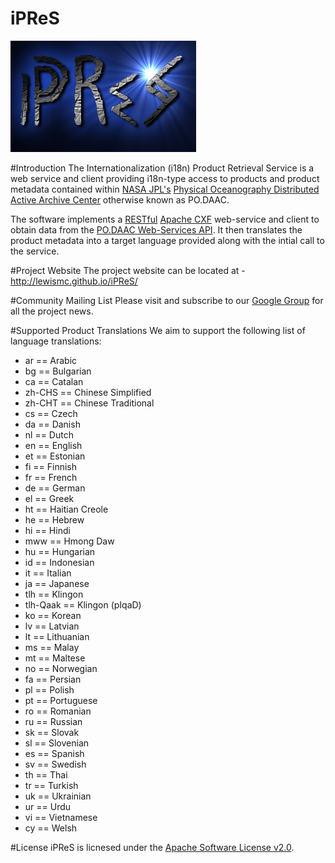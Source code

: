 iPReS
=====

<img src="./logo/iPReS_logo.png" />

#Introduction
The Internationalization (i18n) Product Retrieval Service is a web service and client providing 
i18n-type access to products and product metadata contained within [NASA JPL's](http://www.jpl.nasa.gov/) 
[Physical Oceanography Distributed Active Archive Center](http://podaac.jpl.nasa.gov/) otherwise known as 
PO.DAAC.

The software implements a [RESTful](http://en.wikipedia.org/wiki/Representational_state_transfer) 
[Apache CXF](http://cxf.apache.org) web-service and client to obtain data from the [PO.DAAC 
Web-Services API](http://podaac.jpl.nasa.gov/ws/index.html). It then translates the product metadata into 
a target language provided along with the intial call to the service. 

#Project Website
The project website can be located at - http://lewismc.github.io/iPReS/

#Community Mailing List
Please visit and subscribe to our [Google Group](https://groups.google.com/forum/#!forum/ipres-capstone) for all the project news.

#Supported Product Translations
We aim to support the following list of language translations:

 * ar == Arabic
 * bg == Bulgarian
 * ca == Catalan
 * zh-CHS == Chinese Simplified
 * zh-CHT == Chinese Traditional
 * cs == Czech
 * da == Danish
 * nl == Dutch
 * en == English
 * et == Estonian
 * fi == Finnish
 * fr == French
 * de == German
 * el == Greek
 * ht == Haitian Creole
 * he == Hebrew
 * hi == Hindi
 * mww == Hmong Daw
 * hu == Hungarian
 * id == Indonesian
 * it == Italian
 * ja == Japanese
 * tlh == Klingon
 * tlh-Qaak == Klingon (pIqaD)
 * ko == Korean
 * lv == Latvian
 * lt == Lithuanian
 * ms == Malay
 * mt == Maltese
 * no == Norwegian
 * fa == Persian
 * pl == Polish
 * pt == Portuguese
 * ro == Romanian
 * ru == Russian
 * sk == Slovak
 * sl == Slovenian
 * es == Spanish
 * sv == Swedish
 * th == Thai
 * tr == Turkish
 * uk == Ukrainian
 * ur == Urdu
 * vi == Vietnamese
 * cy == Welsh
 
#License
iPReS is licnesed under the [Apache Software License v2.0](http://www.apache.org/licenses/LICENSE-2.0).

